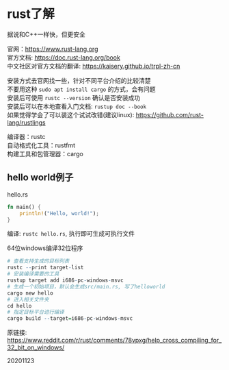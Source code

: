 # rust了解

据说和C++一样快，但更安全  

官网：https://www.rust-lang.org  
官方文档: https://doc.rust-lang.org/book  
中文社区对官方文档的翻译: https://kaisery.github.io/trpl-zh-cn  

安装方式去官网找一些，针对不同平台介绍的比较清楚  
不要用这种 `sudo apt install cargo` 的方式，会有问题  
安装后可使用 `rustc --version` 确认是否安装成功  
安装后可以在本地查看入门文档: `rustup doc --book`  
如果觉得学会了可以装这个试试改错(建议linux): https://github.com/rust-lang/rustlings  

编译器：rustc  
自动格式化工具：rustfmt  
构建工具和包管理器：cargo  


## hello world例子  
hello.rs  
```rust
fn main() {
    println!("Hello, world!");
}
```

编译: `rustc hello.rs`, 执行即可生成可执行文件  

64位windows编译32位程序  
```r
# 查看支持生成的目标列表
rustc --print target-list
# 安装编译需要的工具
rustup target add i686-pc-windows-msvc
# 生成一个初始项目，默认会生成src/main.rs, 写了helloworld
cargo new hello
# 进入相关文件夹
cd hello
# 指定目标平台进行编译
cargo build --target=i686-pc-windows-msvc
```
原链接: https://www.reddit.com/r/rust/comments/78vpxg/help_cross_compiling_for_32_bit_on_windows/  


20201123  
